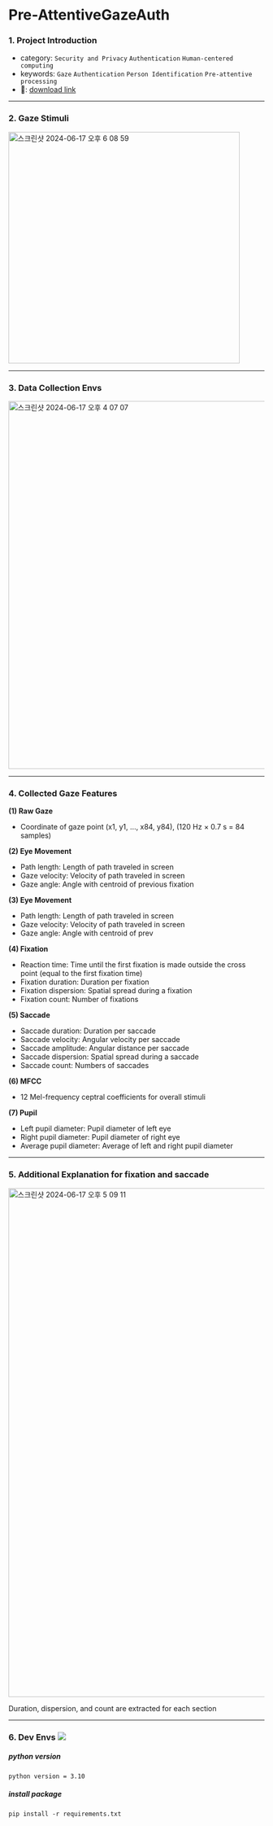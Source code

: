 # Pre-AttentiveGazeAuth

### 1. Project Introduction 
- category: `Security and Privacy` `Authentication` `Human-centered computing`
- keywords: `Gaze` `Authentication` `Person Identification` `Pre-attentive processing` 
- 🔗: [download link](https://drive.google.com/drive/folders/12H32y8S0DhlHZcCObwhHYpgGESu4KD1w?usp=sharing)

---
### 2. Gaze Stimuli
<img width="455" alt="스크린샷 2024-06-17 오후 6 08 59" src="https://github.com/dynamic98/Pre-AttentiveGazeAuth/assets/98831107/314f1c1f-c323-49f9-9f58-3c4043484e71">


---
### 3. Data Collection Envs
<img width="723" alt="스크린샷 2024-06-17 오후 4 07 07" src="https://github.com/dynamic98/Pre-AttentiveGazeAuth/assets/98831107/b8193ea3-65db-4011-a901-615a7ade6239">


---
### 4. Collected Gaze Features
**(1) Raw Gaze**
 - Coordinate of gaze point (x1, y1, …, x84, y84), (120 Hz × 0.7 s = 84 samples)

   
**(2) Eye Movement**
 - Path length: Length of path traveled in screen
 - Gaze velocity: Velocity of path traveled in screen
 - Gaze angle: Angle with centroid of previous fixation

   
**(3) Eye Movement**
 - Path length: Length of path traveled in screen
 - Gaze velocity: Velocity of path traveled in screen
 - Gaze angle: Angle with centroid of prev

   
**(4) Fixation**
 - Reaction time: Time until the first fixation is made outside the cross point (equal to the first fixation time)
 - Fixation duration: Duration per fixation
 - Fixation dispersion: Spatial spread during a fixation
 - Fixation count: Number of fixations
   
   
**(5) Saccade**
 - Saccade duration: Duration per saccade
 - Saccade velocity: Angular velocity per saccade
 - Saccade amplitude: Angular distance per saccade
 - Saccade dispersion: Spatial spread during a saccade
 - Saccade count: Numbers of saccades
   
**(6) MFCC**
 - 12 Mel-frequency ceptral coefficients for overall stimuli


**(7) Pupil**
 - Left pupil diameter: Pupil diameter of left eye
 - Right pupil diameter: Pupil diameter of right eye
 - Average pupil diameter: Average of left and right pupil diameter


---
### 5. Additional Explanation for fixation and saccade  

<img width="1000" alt="스크린샷 2024-06-17 오후 5 09 11" src="https://github.com/dynamic98/Pre-AttentiveGazeAuth/assets/98831107/980e21ce-ebd8-4474-a09e-08e201e09a07">

Duration, dispersion, and count are extracted for each section

---
### 6. Dev Envs <img src="https://img.shields.io/badge/Python-3776AB?style=plastic&logo=Python&logoColor=white"/>
##### python version
    python version = 3.10
##### install package
    pip install -r requirements.txt
